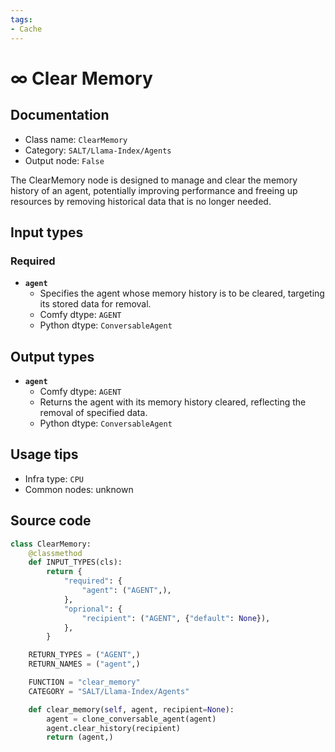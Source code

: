 ```yaml
---
tags:
- Cache
---
```


# ∞ Clear Memory
## Documentation
- Class name: `ClearMemory`
- Category: `SALT/Llama-Index/Agents`
- Output node: `False`

The ClearMemory node is designed to manage and clear the memory history of an agent, potentially improving performance and freeing up resources by removing historical data that is no longer needed.
## Input types
### Required
- **`agent`**
    - Specifies the agent whose memory history is to be cleared, targeting its stored data for removal.
    - Comfy dtype: `AGENT`
    - Python dtype: `ConversableAgent`
## Output types
- **`agent`**
    - Comfy dtype: `AGENT`
    - Returns the agent with its memory history cleared, reflecting the removal of specified data.
    - Python dtype: `ConversableAgent`
## Usage tips
- Infra type: `CPU`
- Common nodes: unknown


## Source code
```python
class ClearMemory:
	@classmethod
	def INPUT_TYPES(cls):
		return {
			"required": {
				"agent": ("AGENT",),
			},
			"oprional": {
				"recipient": ("AGENT", {"default": None}),
			},
		}

	RETURN_TYPES = ("AGENT",)
	RETURN_NAMES = ("agent",)

	FUNCTION = "clear_memory"
	CATEGORY = "SALT/Llama-Index/Agents"

	def clear_memory(self, agent, recipient=None):
		agent = clone_conversable_agent(agent)
		agent.clear_history(recipient)
		return (agent,)

```
